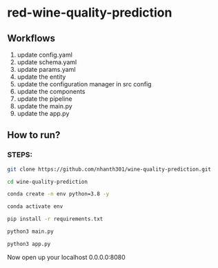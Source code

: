 # red-wine-quality-prediction

## Workflows
1. update config.yaml
2. update schema.yaml
3. update params.yaml
4. update the entity
5. update the configuration manager in src config
6. update the components
7. update the pipeline
8. update the main.py
9. update the app.py

## How to run?
### STEPS:

```bash
git clone https://github.com/nhanth301/wine-quality-prediction.git
```

```bash
cd wine-quality-prediction
```

```bash
conda create -n env python=3.8 -y
```

```bash
conda activate env
```

```bash
pip install -r requirements.txt
```

```bash
python3 main.py
```

```bash
python3 app.py
```
Now open up your localhost 0.0.0.0:8080
